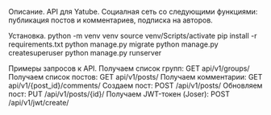 Описание.
API для Yatube. Социалная сеть со следующими функциями: публикация постов и комментариев, подписка на авторов.


Установка.
python -m venv venv
source venv/Scripts/activate
pip install -r requirements.txt
python manage.py migrate
python manage.py createsuperuser
python manage.py runserver


Примеры запросов к API.
Получаем список групп: GET api/v1/groups/
Получаем список постов: GET api/v1/posts/
Получаем комментарии: GET api/v1/{post_id}/comments/
Создаем пост: POST /api/v1/posts/
Обновляем пост: PUT /api/v1/posts/{id}/
Получаем JWT-токен (Joser): POST /api/v1/jwt/create/
